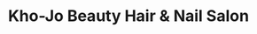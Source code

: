 ---
title: "Kho-Jo Beauty Hair & Nail Salon"
url: /jamaica/kho-jo-beauty-hair-and-nail-salon/
shop: beauty
---